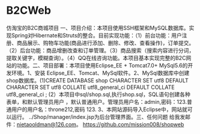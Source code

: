 # B2CWeb
仿淘宝的B2C商城项目 一、项目介绍：本项目使用SSH框架和MySQL数据库。实现Spring对Hibernate和Struts的整合。目前实现功能：（1）前台功能：用户注册、商品展示、购物车功能(商品进行添加、删除、修改、查看操作)，订单提交。（2）后台功能：商品增删改查和订单管理。（3）商品搜索（搜索内容进行分词，提取关键字，模糊查询）。（4）QQ在线咨询功能。本项目基本实现完整的B2C网站的功能。二、项目部署：本项目使用Eclipse_EE + Tomcat7.0+ MySql5.6的开发环境。1、安装 Eclipse_EE、Tomcat、MySql软件。2、MySql数据库中创建shop数据库。(1)CREATE DATABASE shop    CHARACTER SET utf8  DEFAULT CHARACTER SET utf8  COLLATE utf8_general_ci  DEFAULT COLLATE utf8_general_ci ; (2）本项目中sql/shop.sql,执行shop.sql，SQL语句创建各种表单，和默认管理员用户 ，默认普通用户。管理员用户名：admin,密码：123.普通用户的用户名：throne212,密码 123.  3、本网站源码导入Eclipse中，网站就可以运行。 ../Shop/manager/index.jsp为后台管理界面。三、任何问题 	给我发邮件：nietaooldman@126.com。
https://github.com/mission008/shopweb
